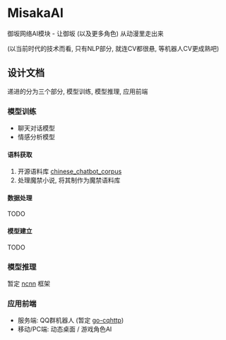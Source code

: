 # MisakaAI
御坂网络AI模块 - 让御坂 (以及更多角色) 从动漫里走出来

(以当前时代的技术而看, 只有NLP部分, 就连CV都很悬, 等机器人CV更成熟吧)

## 设计文档
递进的分为三个部分, 模型训练, 模型推理, 应用前端

### 模型训练
- 聊天对话模型
- 情感分析模型

#### 语料获取
1. 开源语料库 [chinese_chatbot_corpus](https://github.com/codemayq/chinese_chatbot_corpus) 
2. 处理魔禁小说, 将其制作为魔禁语料库

#### 数据处理
TODO

#### 模型建立
TODO

### 模型推理
暂定 [ncnn](https://github.com/Tencent/ncnn) 框架

### 应用前端
- 服务端: QQ群机器人 (暂定 [go-cqhttp](https://github.com/Mrs4s/go-cqhttp))
- 移动/PC端: 动态桌面 / 游戏角色AI

